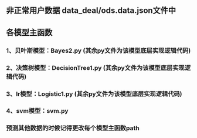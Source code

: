 ## 非正常用户数据 data_deal/ods.data.json文件中
## 各模型主函数
### 1、贝叶斯模型：Bayes2.py  (其余py文件为该模型底层实现逻辑代码)
### 2、决策树模型：DecisionTree1.py (其余py文件为该模型底层实现逻辑代码)
### 3、lr模型：Logistic1.py (其余py文件为该模型底层实现逻辑代码)
### 4、svm模型：svm.py 

### 预测其他数据的时候记得更改每个模型主函数path 

